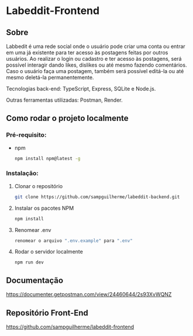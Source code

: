 # Labeddit-Frontend

## Sobre
Labbedit é uma rede social onde o usuário pode criar uma conta ou entrar em uma já existente para ter
acesso às postagens feitas por outros usuários. Ao realizar o login ou cadastro e ter acesso às
postagens, será possível interagir dando likes, dislikes ou até mesmo fazendo comentários. Caso o
usuário faça uma postagem, também será possível editá-la ou até mesmo deletá-la permanentemente.

Tecnologias back-end: TypeScript, Express, SQLite e Node.js.

Outras ferramentas utilizadas: Postman, Render.



## Como rodar o projeto localmente

### Pré-requisito:

* npm
    ```sh
    npm install npm@latest -g
    ```

### Instalação:

1. Clonar o repositório
    ```sh
    git clone https://github.com/sampguilherme/labeddit-backend.git
    ```
2. Instalar os pacotes NPM
    ```sh
    npm install
    ```
3. Renomear .env
    ```sh
    renomear o arquivo ".env.example" para ".env"
    ```
4. Rodar o servidor localmente
    ```
    npm run dev
    ```

## Documentação
https://documenter.getpostman.com/view/24460644/2s93XvWQNZ

## Repositório Front-End
https://github.com/sampguilherme/labeddit-frontend